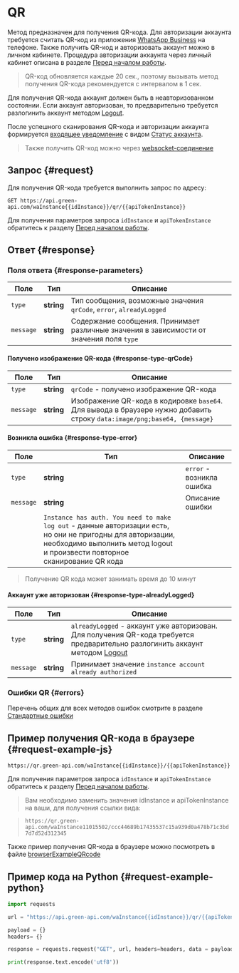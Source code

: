 # QR

Метод предназначен для получения QR-кода. 
Для авторизации аккаунта требуется считать QR-код из приложения [WhatsApp Business](https://www.whatsapp.com/business/) на телефоне.
Также получить QR-код и авторизовать аккаунт можно в личном кабинете. Процедура авторизации аккаунта через личный кабинет описана в разделе [Перед началом работы](../../before-start.md#qr).

> QR-код обновляется каждые 20 сек., поэтому вызывать метод получения QR-кода рекомендуется с интервалом в 1 сек.

Для получения QR-кода аккаунт должен быть в неавторизованном состоянии. Если аккаунт авторизован, то предварительно требуется разлогинить аккаунт методом [Logout](Logout.md).

После успешного сканирования QR-кода и авторизации аккаунта формируется [входящее уведомление](../receiving/index.md) с видом [Статус аккаунта](../receiving/notifications-format/StateInstanceChanged.md).

> Также получить QR-код можно через [websocket-соединение](Scanqrcode.md) 

## Запрос {#request}

Для получения QR-кода требуется выполнить запрос по адресу:
```
GET https://api.green-api.com/waInstance{{idInstance}}/qr/{{apiTokenInstance}}
```

Для получения параметров запроса `idInstance` и `apiTokenInstance` обратитесь к разделу [Перед началом работы](../../before-start.md#parameters).


## Ответ {#response}

### Поля ответа {#response-parameters}

Поле | Тип |  Описание
----- | ----- | ----- 
`type` | **string** | Тип сообщения, возможные значения `qrCode`, `error`, `alreadyLogged`
`message` | **string** | Содержание сообщения. Принимает различные значения в зависимости от значения поля `type`


#### Получено изображение QR-кода {#response-type-qrCode}

Поле | Тип |  Описание
----- | ----- | ----- 
`type` | **string** | `qrCode` - получено изображение QR-кода
`message` | **string** | Изображение QR-кода в кодировке `base64`. Для вывода в браузере нужно добавить строку `data:image/png;base64, {message}`


#### Возникла ошибка {#response-type-error}

Поле | Тип |  Описание
----- | ----- | ----- 
`type` | **string** | `error` - возникла ошибка
`message` | **string** | Описание ошибки
||`Instance has auth. You need to make log out` - данные авторизации есть, но они не пригодны для авторизации, необходимо выполнить метод logout и произвести повторное сканирование QR кода

> Получение QR кода может занимать время до 10 минут

#### Аккаунт уже авторизован {#response-type-alreadyLogged}

Поле | Тип |  Описание
----- | ----- | ----- 
`type` | **string** | `alreadyLogged` - аккаунт уже авторизован. Для получения QR-кода требуется предварительно разлогинить аккаунт методом [Logout](Logout.md)
`message` | **string** | Принимает значение `instance account already authorized`


### Ошибки QR {#errors}

Перечень общих для всех методов ошибок смотрите в разделе [Стандартные ошибки](../common-errors.md)

## Пример получения QR-кода в браузере {#request-example-js}

```
https://qr.green-api.com/waInstance{{idInstance}}/{{apiTokenInstance}}
```

Для получения параметров запроса `idInstance` и `apiTokenInstance` обратитесь к разделу [Перед началом работы](../../before-start.md#parameters).

> Вам необходимо заменить значения idInstance и apiTokenInstance на ваши, для получения ссылки вида:

> `https://qr.green-api.com/waInstance11015502/ccc44689b17435537c15a939d0a478b71c3bd7d7d52d312345`

Также пример получения QR-кода в браузере можно посмотреть в файле [browserExampleQRcode](https://github.com/green-api/whatsapp-api-client/blob/master/examples/browserExampleQRCode.html) 

## Пример кода на Python  {#request-example-python}

```python
import requests

url = "https://api.green-api.com/waInstance{{idInstance}}/qr/{{apiTokenInstance}}"

payload = {}
headers= {}

response = requests.request("GET", url, headers=headers, data = payload)

print(response.text.encode('utf8'))
```

